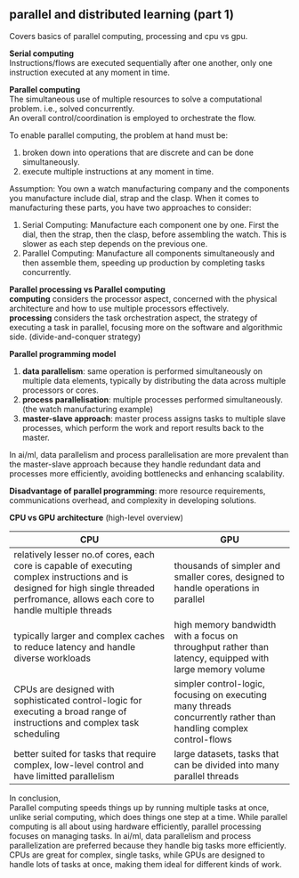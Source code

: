 ## parallel and distributed learning (part 1)

Covers basics of parallel computing, processing and cpu vs gpu.

**Serial computing**  
Instructions/flows are executed sequentially after one another, only one instruction executed at any moment in time.

**Parallel computing**  
The simultaneous use of multiple resources to solve a computational problem. i.e., solved concurrently.  
An overall control/coordination is employed to orchestrate the flow.  

To enable parallel computing, the problem at hand must be:  
  1. broken down into operations that are discrete and can be done simultaneously.
  2. execute multiple instructions at any moment in time.

Assumption: You own a watch manufacturing company and the components you manufacture include dial, strap and the clasp. When it comes to manufacturing these parts, you have two approaches to consider:  
1. Serial Computing: Manufacture each component one by one. First the dial, then the strap, then the clasp, before assembling the watch. This is slower as each step depends on the previous one.  
2. Parallel Computing: Manufacture all components simultaneously and then assemble them, speeding up production by completing tasks concurrently.

**Parallel processing vs Parallel computing**  
**computing** considers the processor aspect, concerned with the physical architecture and how to use multiple processors effectively.  
**processing** considers the task orchestration aspect, the strategy of executing a task in parallel, focusing more on the software and algorithmic side. (divide-and-conquer strategy)

**Parallel programming model**
1. **data parallelism**: same operation is performed simultaneously on multiple data elements, typically by distributing the data across multiple processors or cores.
2. **process parallelisation**: multiple processes performed simultaneously. (the watch manufacturing example)
3. **master-slave approach**: master process assigns tasks to multiple slave processes, which perform the work and report results back to the master.

In ai/ml, data parallelism and process parallelisation are more prevalent than the 
master-slave approach because they handle redundant data and processes more efficiently, avoiding bottlenecks and enhancing scalability.

**Disadvantage of parallel programming**: more resource requirements, communications overhead, and complexity in developing solutions.

**CPU vs GPU architecture** (high-level overview)

| CPU                                                                                                                                                                                    | GPU                                                                                                                               |
| ---------------------------------------------------------------------------------------------------------------------------------------------------------------------------------------| ----------------------------------------------------------------------------------------------------------------------------------|
| relatively lesser no.of cores, each core is capable of executing complex instructions and is designed for high single threaded perfromance, allows each core to handle multiple threads| thousands of simpler and smaller cores, designed to handle operations in parallel                                                 |
| typically larger and complex caches to reduce latency and handle diverse workloads                                                                                                     | high memory bandwidth with a focus on throughput rather than latency, equipped with large memory volume                           |
| CPUs are designed with sophisticated control-logic for executing a broad range of instructions and complex task scheduling                                                             | simpler control-logic, focusing on executing many threads concurrently rather than handling complex control-flows                 |
| better suited for tasks that require complex, low-level control and have limitted parallelism                                                                                          | large datasets, tasks that can be divided into many parallel threads                                                              |

In conclusion,  
Parallel computing speeds things up by running multiple tasks at once, unlike serial computing, 
which does things one step at a time. While parallel computing is all about using hardware efficiently, 
parallel processing focuses on managing tasks. In ai/ml, data parallelism and process parallelization are 
preferred because they handle big tasks more efficiently. CPUs are great for complex, single tasks,
while GPUs are designed to handle lots of tasks at once, making them ideal for different kinds of work.
